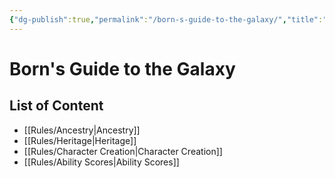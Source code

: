 ```yaml
---
{"dg-publish":true,"permalink":"/born-s-guide-to-the-galaxy/","title":"Born's Guide to the Galaxy","tags":["gardenEntry","gardenEntry"]}
---
```


# Born's Guide to the Galaxy

## List of Content
- [[Rules/Ancestry\|Ancestry]]
- [[Rules/Heritage\|Heritage]]
- [[Rules/Character Creation\|Character Creation]]
- [[Rules/Ability Scores\|Ability Scores]]

